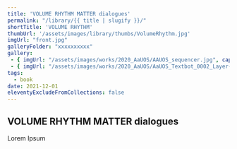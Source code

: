 ```yaml
---
title: 'VOLUME RHYTHM MATTER dialogues'
permalink: "/library/{{ title | slugify }}/"
shortTitle: 'VOLUME RHYTHM'
thumbUrl: '/assets/images/library/thumbs/VolumeRhythm.jpg'
imgUrl: "front.jpg"
galleryFolder: "xxxxxxxxxx"
gallery:
 - { imgUrl: "/assets/images/works/2020_AaUOS/AAUOS_sequencer.jpg", caption: "" }
 - { imgUrl: "/assets/images/works/2020_AaUOS/AaUOS_Textbot_0002_Layer-20.jpg", caption: "" }
tags:
  - book
date: 2021-12-01
eleventyExcludeFromCollections: false
---
```



<h2>VOLUME RHYTHM MATTER dialogues</h2>
<p>Lorem Ipsum</p>